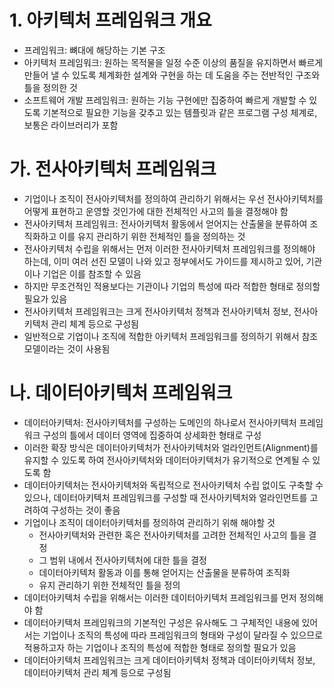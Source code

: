 # 1. 아키텍처 프레임워크 개요

- 프레임워크: 뼈대에 해당하는 기본 구조
- 아키텍처 프레임워크: 원하는 목적물을 일정 수준 이상의 품질을 유지하면서 빠르게 만들어 낼 수 있도록 체계화한 설계와 구현을 하는 데 도움을 주는 전반적인 구조와 틀을 정의한 것
- 소프트웨어 개발 프레임워크: 원하는 기능 구현에만 집중하여 빠르게 개발할 수 있도록 기본적으로 필요한 기능을 갖추고 있는 템플릿과 같은  프로그램 구성 체계로, 보통은 라이브러리가 포함

# 가. 전사아키텍처 프레임워크

- 기업이나 조직이 전사아키텍처를 정의하여 관리하기 위해서는 우선 전사아키텍처를 어떻게 표현하고 운영할 것인가에 대한 전체적인 사고의 틀을 결정해야 함
- 전사아키텍처 프레임워크: 전사아키텍처 활동에서 얻어지는 산출물을 분류하여 조직화하고 이를 유지 관리하기 위한 전체적인 틀을 정의하는 것
- 전사아키텍처 수립을 위해서는 먼저 이러한 전사아키텍처 프레임워크를 정의해야 하는데, 이미 여러 선진 모델이 나와 있고 정부에서도 가이드를 제시하고 있어, 기관이나 기업은 이를 참조할 수 있음
- 하지만 무조건적인 적용보다는 기관이나 기업의 특성에 따라 적합한 형태로 정의할 필요가 있음
- 전사아키텍처 프레임워크는 크게 전사아키텍처 정책과 전사아키텍처 정보, 전사아키텍처 관리 체계 등으로 구성됨
- 일반적으로 기업이나 조직에 적합한 아키텍처 프레임워크를 정의하기 위해서 참조모델이라는 것이 사용됨

# 나. 데이터아키텍처 프레임워크

- 데이터아키텍처: 전사아키텍처를 구성하는 도메인의 하나로서 전사아키텍처 프레임워크 구성의 틀에서 데이터 영역에 집중하여 상세화한 형태로 구성
- 이러한 확장 방식은 데이터아키텍처가 전사아키텍처와 얼라인먼트(Alignment)를 유지할 수 있도록 하여 전사아키텍처와 데이터아키텍처가 유기적으로 연계될 수 있도록 함
- 데이터아키텍처는 전사아키텍처와 독립적으로 전사아키텍처 수립 없이도 구축할 수 있으나, 데이터아키텍처 프레임워크를 구성할 때 전사아키텍처와 얼라인먼트를 고려하여 구성하는 것이 좋음
- 기업이나 조직이 데이터아키텍처를 정의하여 관리하기 위해 해야할 것
    - 전사아키텍처와 관련한 혹은 전사아키텍처를 고려한 전체적인 사고의 틀을 결정
    - 그 범위 내에서 전사아키텍처에 대한 틀을 결정
    - 데이터아키텍처 활동과 이를 통해 얻어지는 산출물을 분류하여 조직화
    - 유지 관리하기 위한 전체적인 틀을 정의
- 데이터아키텍처 수립을 위해서는 이러한 데이터아키텍처 프레임워크를 먼저 정의해야 함
- 데이터아키텍처 프레임워크의 기본적인 구성은 유사해도 그 구체적인 내용에 있어서는 기업이나 조직의 특성에 따라 프레임워크의 형태와 구성이 달라질 수 있으므로 적용하고자 하는 기업이나 조직의 특성에 적합한 형태로 정의할 필요가 있음
- 데이터아키텍처 프레임워크는 크게 데이터아키텍처 정책과 데이터아키텍처 정보, 데이터아키텍처 관리 체계 등으로 구성됨